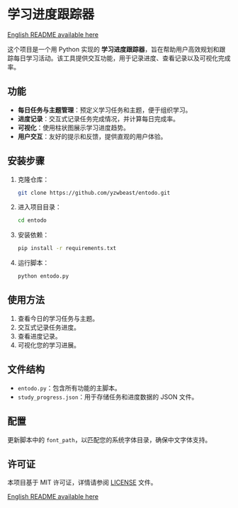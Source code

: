 
# 学习进度跟踪器

[English README available here](README.md)

这个项目是一个用 Python 实现的 **学习进度跟踪器**，旨在帮助用户高效规划和跟踪每日学习活动。该工具提供交互功能，用于记录进度、查看记录以及可视化完成率。

## 功能
- **每日任务与主题管理**：预定义学习任务和主题，便于组织学习。
- **进度记录**：交互式记录任务完成情况，并计算每日完成率。
- **可视化**：使用柱状图展示学习进度趋势。
- **用户交互**：友好的提示和反馈，提供直观的用户体验。

## 安装步骤
1. 克隆仓库：
   ```bash
   git clone https://github.com/yzwbeast/entodo.git
   ```
2. 进入项目目录：
   ```bash
   cd entodo
   ```
3. 安装依赖：
   ```bash
   pip install -r requirements.txt
   ```
4. 运行脚本：
   ```bash
   python entodo.py
   ```

## 使用方法
1. 查看今日的学习任务与主题。
2. 交互式记录任务进度。
3. 查看进度记录。
4. 可视化您的学习进展。

## 文件结构
- `entodo.py`：包含所有功能的主脚本。
- `study_progress.json`：用于存储任务和进度数据的 JSON 文件。

## 配置
更新脚本中的 `font_path`，以匹配您的系统字体目录，确保中文字体支持。

## 许可证
本项目基于 MIT 许可证，详情请参阅 [LICENSE](LICENSE) 文件。

[English README available here](README.md)
